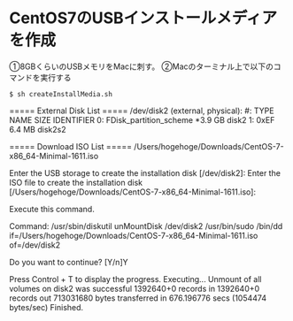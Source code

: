 # CentOS7のUSBインストールメディアを作成
①8GBくらいのUSBメモリをMacに刺す。
②Macのターミナル上で以下のコマンドを実行する
```
$ sh createInstallMedia.sh 
```

===== External Disk List =====
/dev/disk2 (external, physical):
   #:                       TYPE NAME                    SIZE       IDENTIFIER
   0:     FDisk_partition_scheme                        *3.9 GB     disk2
   1:                       0xEF                         6.4 MB     disk2s2


===== Download ISO List =====
/Users/hogehoge/Downloads/CentOS-7-x86_64-Minimal-1611.iso


Enter the USB storage to create the installation disk [/dev/disk2]: 
Enter the ISO file to create the installation disk [/Users/hogehoge/Downloads/CentOS-7-x86_64-Minimal-1611.iso]: 


Execute this command.

  Command:
    /usr/sbin/diskutil unMountDisk /dev/disk2
    /usr/bin/sudo /bin/dd if=/Users/hogehoge/Downloads/CentOS-7-x86_64-Minimal-1611.iso of=/dev/disk2

Do you want to continue? [Y/n]Y

Press Control + T to display the progress.
Executing...
Unmount of all volumes on disk2 was successful
1392640+0 records in
1392640+0 records out
713031680 bytes transferred in 676.196776 secs (1054474 bytes/sec)
Finished.
 
